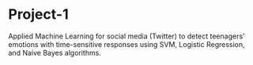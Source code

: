 # Project-1
Applied Machine Learning for social media (Twitter) to detect teenagers' emotions with time-sensitive  responses using SVM, Logistic Regression, and Naive Bayes algorithms.
